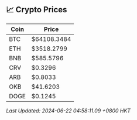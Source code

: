 ## 📈 Crypto Prices

| Coin | Price |
| ---- | ----- |
| BTC | $64108.3484 |
| ETH | $3518.2799 |
| BNB | $585.5796 |
| CRV | $0.3296 |
| ARB | $0.8033 |
| OKB | $41.6203 |
| DOGE | $0.1245 |

_Last Updated: 2024-06-22 04:58:11.09 +0800 HKT_